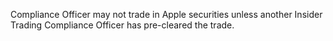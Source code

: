 Compliance Officer may not trade in Apple securities unless another Insider Trading Compliance Officer
has pre-cleared the trade.